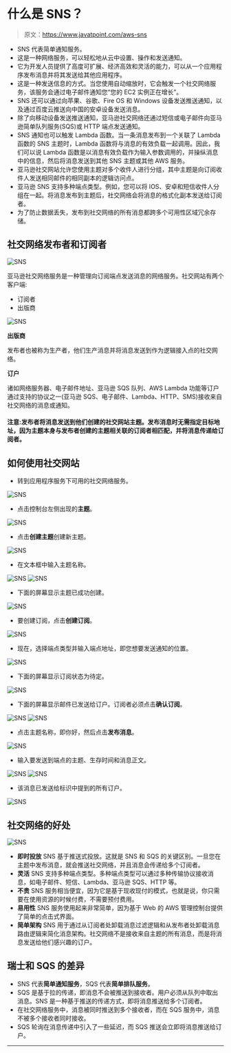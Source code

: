 # 什么是 SNS？

> 原文：<https://www.javatpoint.com/aws-sns>

*   SNS 代表简单通知服务。
*   这是一种网络服务，可以轻松地从云中设置、操作和发送通知。
*   它为开发人员提供了高度可扩展、经济高效和灵活的能力，可以从一个应用程序发布消息并将其发送给其他应用程序。
*   这是一种发送信息的方式。当您使用自动缩放时，它会触发一个社交网络服务，该服务会通过电子邮件通知您“您的 EC2 实例正在增长”。
*   SNS 还可以通过向苹果、谷歌、Fire OS 和 Windows 设备发送推送通知，以及通过百度云推送向中国的安卓设备发送消息。
*   除了向移动设备发送推送通知，亚马逊社交网络还通过短信或电子邮件向亚马逊简单队列服务(SQS)或 HTTP 端点发送通知。
*   SNS 通知也可以触发 Lambda 函数。当一条消息发布到一个关联了 Lambda 函数的 SNS 主题时，Lambda 函数将与消息的有效负载一起调用。因此，我们可以说 Lambda 函数是以消息有效负载作为输入参数调用的，并操纵消息中的信息，然后将消息发送到其他 SNS 主题或其他 AWS 服务。
*   亚马逊社交网站允许您使用主题对多个收件人进行分组，其中主题是向订阅收件人发送相同邮件的相同副本的逻辑访问点。
*   亚马逊 SNS 支持多种端点类型。例如，您可以将 IOS、安卓和短信收件人分组在一起。将消息发布到主题后，社交网络会将消息的格式化副本发送给订阅者。
*   为了防止数据丢失，发布到社交网络的所有消息都跨多个可用性区域冗余存储。

## 社交网络发布者和订阅者

![SNS](img/52895279ee6344f124c4d26ca2ca1696.png)

亚马逊社交网络服务是一种管理向订阅端点发送消息的网络服务。社交网站有两个客户端:

*   订阅者
*   出版商

![SNS](img/1633b3cd28855af49f2a263755b2901c.png)

**出版商**

发布者也被称为生产者，他们生产消息并将消息发送到作为逻辑接入点的社交网络。

**订户**

诸如网络服务器、电子邮件地址、亚马逊 SQS 队列、AWS Lambda 功能等订户通过支持的协议之一(亚马逊 SQS、电子邮件、Lambda、HTTP、SMS)接收来自社交网络的消息或通知。

#### 注意:发布者将消息发送到他们创建的社交网站主题。发布消息时无需指定目标地址，因为主题本身与发布者创建的主题相关联的订阅者相匹配，并将消息传递给订阅者。

## 如何使用社交网站

*   转到应用程序服务下可用的社交网络服务。

![SNS](img/429d1ec467ddfaabc1dbaf43b2b15c51.png)

*   点击控制台左侧出现的**主题**。

![SNS](img/f803192ade6b0d10d6b90283ec255fc2.png)

*   点击**创建主题**创建新主题。

![SNS](img/3342a12fa13fb164bd83173722a8a9de.png)

*   在文本框中输入主题名称。

![SNS](img/0d7dfe79adc438d9a87b227cd92d8bd0.png)
![SNS](img/3e650b0979f3e810b842bb2cc5b297ee.png)

*   下面的屏幕显示主题已成功创建。

![SNS](img/166dfe3c757088f53de543f15c3bd829.png)

*   要创建订阅，点击**创建订阅**。

![SNS](img/0de45f20d4ddb989d2c0859489313b0f.png)

*   现在，选择端点类型并输入端点地址，即您想要发送通知的位置。

![SNS](img/404e2c85925ffdc5a0782b36439ad4e2.png)

*   下面的屏幕显示订阅状态为待定。

![SNS](img/d64e374931d16d802dbe33ddbd447bb2.png)

*   下面的屏幕显示邮件已发送给订户。订阅者必须点击**确认订阅**。

![SNS](img/d3d103bc5b6dfb14f907bf77363d7908.png)
![SNS](img/c74b8fa714118af956eae5de0658e92a.png)

*   点击主题名称，即你好，然后点击**发布消息**。

![SNS](img/7f3757934f76ea583a2ee0691b30c6db.png)

*   输入要发送到端点的主题、生存时间和消息正文。

![SNS](img/7c4888306f7d8edd5c23b3d6d54d464b.png)
![SNS](img/c099dfdd2d3a6375a0c06df02a7176d2.png)

*   该消息已发送给标识中提到的所有订户。

![SNS](img/97cbe598d2403233506251c6a0d764c9.png)

## 社交网络的好处

![SNS](img/82e3caf3b8278ce79a112a87bd839da0.png)

*   **即时投放**
    SNS 基于推送式投放。这就是 SNS 和 SQS 的关键区别。一旦您在主题中发布消息，就会推送社交网络，并且消息会传递给多个订阅者。
*   **灵活**
    SNS 支持多种端点类型。多种端点类型可以通过多种传输协议接收消息，如电子邮件、短信、Lambda、亚马逊 SQS、HTTP 等。
*   **不贵**
    SNS 服务相当便宜，因为它是基于现收现付的模式，也就是说，你只需要在使用资源的时候付费，不需要预付费用。
*   **易用性**
    SNS 服务使用起来非常简单，因为基于 Web 的 AWS 管理控制台提供了简单的点击式界面。
*   **简单架构**
    SNS 用于通过从订阅者处卸载消息过滤逻辑和从发布者处卸载消息路由逻辑来简化消息架构。社交网络不是接收来自主题的所有消息，而是将消息发送给他们感兴趣的订户。

## 瑞士和 SQS 的差异

*   SNS 代表**简单通知服务**，SQS 代表**简单排队服务**。
*   SQS 是基于拉的传递，即消息不会被推送到接收者。用户必须从队列中取出消息。SNS 是一种基于推送的传递方式，即将消息推送给多个订阅者。
*   在社交网络服务中，消息被同时推送到多个接收者，而在 SQS 服务中，消息不被多个接收者同时接收。
*   SQS 轮询在消息传递中引入了一些延迟，而 SQS 推送会立即将消息推送给订户。

* * *